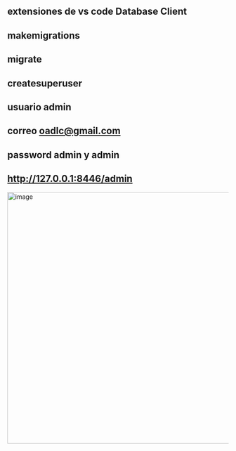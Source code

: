 ## extensiones de vs code Database Client
## makemigrations
## migrate
## createsuperuser
## usuario admin
## correo oadlc@gmail.com
## password admin y admin
## http://127.0.0.1:8446/admin


<img width="1080" height="573" alt="image" src="https://github.com/user-attachments/assets/69daf5fe-90fe-49d4-8173-ed12fd905b12" />
